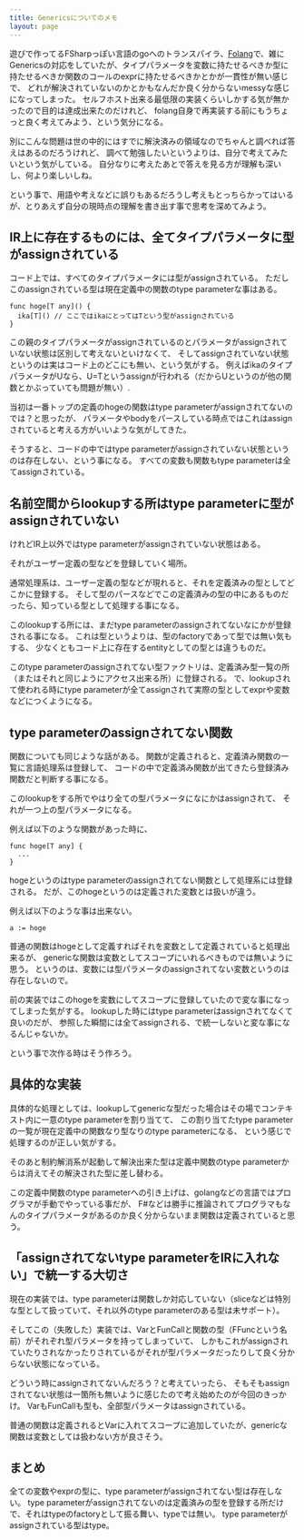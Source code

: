 ```yaml
---
title: Genericsについてのメモ
layout: page
---
```

遊びで作ってるFSharpっぽい言語のgoへのトランスパイラ、[Folang](https://karino2.github.io/RandomThoughts/Folang)で、雑にGenericsの対応をしていたが、タイプパラメータを変数に持たせるべきか型に持たせるべきか関数のコールのexprに持たせるべきかとかが一貫性が無い感じで、
どれが解決されていないのかとかもなんだか良く分からないmessyな感じになってしまった。
セルフホスト出来る最低限の実装くらいしかする気が無かったので目的は達成出来たのだけれど、
folang自身で再実装する前にもうちょっと良く考えてみよう、という気分になる。

別にこんな問題は世の中的にはすでに解決済みの領域なのでちゃんと調べれば答えはあるのだろうけれど、
調べて勉強したいというよりは、自分で考えてみたいという気がしている。
自分なりに考えたあとで答えを見る方が理解も深いし、何より楽しいしね。

という事で、用語や考えなどに誤りもあるだろうし考えもとっちらかってはいるが、とりあえず自分の現時点の理解を書き出す事で思考を深めてみよう。

## IR上に存在するものには、全てタイプパラメータに型がassignされている

コード上では、すべてのタイプパラメータには型がassignされている。
ただしこのassignされている型は現在定義中の関数のtype parameterな事はある。

```
func hoge[T any]() {
  ika[T]() // ここではikaにとってはTという型がassignされている
}
```

この親のタイプパラメータがassignされているのとパラメータがassignされていない状態は区別して考えないといけなくて、
そしてassignされていない状態というのは実はコード上のどこにも無い、という気がする。
例えばikaのタイプパラメータがUなら、U=Tというassignが行われる（だからUというのが他の関数とかぶっていても問題が無い）.

当初は一番トップの定義のhogeの関数はtype parameterがassignされてないのでは？と思ったが、
パラメータやbodyをパースしている時点ではこれはassignされていると考える方がいいような気がしてきた。

そうすると、コードの中ではtype parameterがassignされていない状態というのは存在しない、という事になる。
すべての変数も関数もtype parameterは全てassignされている。

## 名前空間からlookupする所はtype parameterに型がassignされていない

けれどIR上以外ではtype parameterがassignされていない状態はある。

それがユーザー定義の型などを登録していく場所。

通常処理系は、ユーザー定義の型などが現れると、それを定義済みの型としてどこかに登録する。
そして型のパースなどでこの定義済みの型の中にあるものだったら、知っている型として処理する事になる。

このlookupする所には、まだtype parameterのassignされてないなにかが登録される事になる。
これは型というよりは、型のfactoryであって型では無い気もする、
少なくともコード上に存在するentityとしての型とは違うものだ。

このtype parameterのassignされてない型ファクトリは、定義済み型一覧の所（またはそれと同じようにアクセス出来る所）に登録される。
で、lookupされて使われる時にtype parameterが全てassignされて実際の型としてexprや変数などにつくようになる。

## type parameterのassignされてない関数

関数についても同じような話がある。
関数が定義されると、定義済み関数の一覧に言語処理系は登録して、
コードの中で定義済み関数が出てきたら登録済み関数だと判断する事になる。

このlookupをする所でやはり全ての型パラメータになにかはassignされて、
それが一つ上の型パラメータになる。

例えば以下のような関数があった時に、

```
func hoge[T any] {
  ...
}
```

hogeというのはtype parameterのassignされてない関数として処理系には登録される。
だが、このhogeというのは定義された変数とは扱いが違う。

例えば以下のような事は出来ない。

```
a := hoge
```

普通の関数はhogeとして定義すればそれを変数として定義されていると処理出来るが、
genericな関数は変数としてスコープにいれるべきものでは無いように思う。
というのは、変数には型パラメータのassignされてない変数というのは存在しないので。

前の実装ではこのhogeを変数にしてスコープに登録していたので変な事になってしまった気がする。
lookupした時にはtype parameterはassignされてなくて良いのだが、
参照した瞬間には全てassignされる、で統一しないと変な事になるんじゃないか。

という事で次作る時はそう作ろう。

## 具体的な実装

具体的な処理としては、lookupしてgenericな型だった場合はその場でコンテキスト内に一意のtype parameterを割り当てて、
この割り当てたtype parameterの一覧が現在定義中の関数なり型なりのtype parameterになる、
という感じで処理するのが正しい気がする。

そのあと制約解消系が起動して解決出来た型は定義中関数のtype parameterからは消えてその解決された型に差し替わる。

この定義中関数のtype parameterへの引き上げは、golangなどの言語ではプログラマが手動でやっている事だが、
F#などは勝手に推論されてプログラマもなんのタイプパラメータがあるのか良く分からないまま関数は定義されていると思う。

## 「assignされてないtype parameterをIRに入れない」で統一する大切さ

現在の実装では、type parameterは関数しか対応していない（sliceなどは特別な型として扱っていて、それ以外のtype parameterのある型は未サポート）。

そしてこの（失敗した）実装では、VarとFunCallと関数の型（FFuncという名前）がそれぞれ型パラメータを持ってしまっていて、
しかもこれがassignされていたりされなかったりされているがそれが型パラメータだったりして良く分からない状態になっている。

どういう時にassignされてないんだろう？と考えていったら、
そもそもassignされてない状態は一箇所も無いように感じたので考え始めたのが今回のきっかけ。
VarもFunCallも型も、全部型パラメータはassignされている。

普通の関数は定義されるとVarに入れてスコープに追加していたが、genericな関数は変数としては扱わない方が良さそう。

## まとめ

全ての変数やexprの型に、type parameterがassignされてない型は存在しない。
type parameterがassignされてないのは定義済みの型を登録する所だけで、それはtypeのfactoryとして振る舞い、typeでは無い。
type parameterがassignされている型はtype。